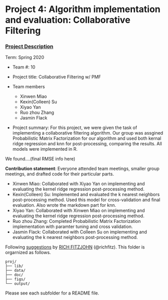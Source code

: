 # Project 4: Algorithm implementation and evaluation: Collaborative Filtering

### [Project Description](doc/project4_desc.md)


Term: Spring 2020

+ Team #: 10
+ Project title: Collaborative Filtering w/ PMF
+ Team members
	+ Xinwen Miao
	+ Kexin(Colleen) Su
	+ Xiyao Yan
	+ Ruo zhou Zhang
	+ Jasmin Flack
	
+ Project summary: For this project, we were given the task of implementing a collaborative filtering algorithm. Our group was assgined Probabilistic Matrix Factorization for our algorithm and used both kernal ridge regression and knn for post-processing, comparing the results. All models were implemented in R. 

We found....(final RMSE info here)
	
**Contribution statement**: Everyone attended team meetings, smaller group meetings, and drafted code for their particular parts.

+ Xinwen Miao: Collaborated with Xiyao Yan on implementing and evaluating the kernel ridge regression post-processing method.
+ Kexin(Colleen) Su: Implemented and evaluated the k nearest neighbors post-processing method. Used this model for cross-validation and final evaluation. Also wrote the markdown part for knn.
+ Xiyao Yan: Collaborated with Xinwen Miao on implementing and evaluating the kernel ridge regression post-processing method.
+ Ruo zhou Zhang: Completed Probabilistic Matrix Factorization implementation with paramter tuning and cross validation. 
+ Jasmin Flack: Collaborated with Colleen Su on implementing and evaluating the k nearest neighbors post-processing method. 

Following [suggestions](http://nicercode.github.io/blog/2013-04-05-projects/) by [RICH FITZJOHN](http://nicercode.github.io/about/#Team) (@richfitz). This folder is orgarnized as follows.

```
proj/
├── lib/
├── data/
├── doc/
├── figs/
└── output/
```

Please see each subfolder for a README file.
